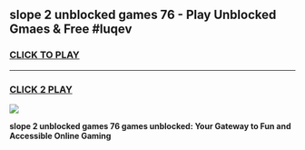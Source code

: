 
## slope 2 unblocked games 76 - Play Unblocked Gmaes & Free #luqev
<h3>
<a href="https://premium.freeplayer.one?title=slope_2_unblocked_games_76&ref=03M">CLICK TO PLAY</a></h3>
<hr>

<h3>
<a href="https://premium.freeplayer.one?title=slope_2_unblocked_games_76&ref=03M">CLICK 2 PLAY</a>
  
</h3>

<a href="https://premium.freeplayer.one?title=slope_2_unblocked_games_76&ref=03M"><img src="https://clearcache.store/games.png"></a>


**slope 2 unblocked games 76 games unblocked: Your Gateway to Fun and Accessible Online Gaming**
